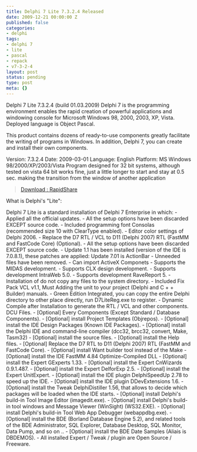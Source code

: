 ```yaml
---
title: Delphi 7 Lite 7.3.2.4 Released
date: 2009-12-21 00:00:00 Z
published: false
categories:
- delphi
tags:
- delphi 7
- lite
- pascal
- repack
- v7-3-2-4
layout: post
status: pending
type: post
meta: {}
---
```


Delphi 7 Lite 7.3.2.4 (build 01.03.2009) Delphi 7 is the programming environment enables the rapid creation of powerful applications and windowing console for Microsoft Windows 98, 2000, 2003, XP, Vista. Deployed language is Object Pascal.

This product contains dozens of ready-to-use components greatly facilitate the writing of programs in Windows. In addition, Delphi 7, you can create and install their own components.

Version: 7.3.2.4 Date: 2009-03-01 Language: English Platform: MS Windows 98/2000/XP/2003/Vista Program designed for 32 bit systems, although tested on vista 64 bit works fine, just a little longer to start and stay at 0.5 sec. making the transition from the window of another application

> [Download : RapidShare](http://rapidshare.com/files/322482867/Delphi7LiteFullv7324_Build2009-3-1_.rar)

What is Delphi's "Lite":

Delphi 7 Lite is a standard installation of Delphi 7 Enterprise in which: - Applied all the official updates. - All the setup options have been discarded EXCEPT source code. - Included programming font Consolas (recommended size 10 with ClearType enabled). - Editor color settings of Delphi 2006. - Replace the D7 RTL / VCL to D11 (Delphi 2007) RTL (FastMM and FastCode Core) (Optional). - All the setup options have been discarded EXCEPT source code. - Update 1.1 has been installed (version of the IDE is 7.0.8.1), these patches are applied: Update 7.01 is ActionBar - Unneeded files have been removed. - Can import ActiveX Componets - Supports the MIDAS development. - Supports CLX design development. - Supports development IntraWeb 5.0. - Supports development RaveReport 5. - Installation of do not copy any files to the system directory. - Included Fix Pack VCL v1.1, Must Adding the unit to your project (Delphi and C + + Builder) manuals. - Green Edition Integrated, you can copy the entire Delphi directory to other place directly, run D7LiteReg.exe to register. - Dynamic Compile after Installation to generate the RTL / VCL and other components. DCU Files. - [Optional] Every Components (Except Standard / Database Components). - [Optional] install Project Templates (Objrepos). - [Optional] install the IDE Design Packages (Known IDE Packages). - [Optional] install the Delphi IDE and command-line compiler (dcc32, brcc32, convert, Make, Tasm32) - [Optional] install the source files. - [Optional] install the Help files. - [Optional] Replace the D7 RTL to D11 (Delphi 2007) RTL (FastMM and FastCode Core). - [Optional] install Want builder tool instead of the Make - [Optional] install the IDE FastMM 4.84 Optimize-Compiled DLL - [Optional] install the Expert GExperts 1.33. - [Optional] install the Expert CnWizards 0.9.1.487. - [Optional] install the Expert DelforExp 2.5. - [Optional] install the Expert UnitExpert. - [Optional] install the IDE plugin DelphiSpeedUp 2.78 to speed up the IDE. - [Optional] install the IDE plugin DDevExtensions 1.6. - [Optional] install the Tweak DelphiDistiller 1.56, that allows to decide which packages will be loaded when the IDE starts. - [Optional] install Delphi's build-in Tool Image Editor (imagedit.exe). - [Optional] install Delphi's build-in tool windows and Message Viewer (WinSight) (WS32.EXE). - [Optional] install Delphi's build-in Tool Web App Debugger (webappdbg.exe). - [Optional] install the BDE (Borland Database Engine 5.2), and related tools of the BDE Administrator, SQL Explorer, Database Desktop, SQL Monitor, Data Pump, and so on .. - [Optional] install the BDE Date Samples (Aliais is DBDEMOS). - All installed Expert / Tweak / plugin are Open Source / Freeware.

